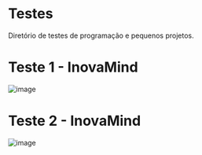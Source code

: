 # Testes
Diretório de testes de programação e pequenos projetos.

# Teste 1 - InovaMind
![image](https://user-images.githubusercontent.com/75485471/109390639-9fe57a80-78f1-11eb-9185-42534b5bac64.png)

# Teste 2 - InovaMind
![image](https://user-images.githubusercontent.com/75485471/109390646-ad9b0000-78f1-11eb-913e-c56f426b0eb8.png)
